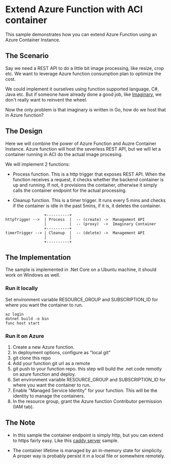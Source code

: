 # Extend Azure Function with ACI container

This sample demonstrates how you can extend Azure Function using an Azure Container Instance.

## The Scenario
Say we need a REST API to do a little bit image processing, like resize, crop etc. We want to leverage Azure function consumption plan to optimize the cost.

We could implement it ourselves using function supported language, C#, Java etc. But if someone have already done a good job, like [Imaginary](https://github.com/h2non/imaginary), we don't really want to reinvent the wheel.

Now the only problem is that imaginary is written in Go, how do we host that in Azure function?

## The Design
Here we will combine the power of Azure Function and Auzre Container Instance. Azure function will host the severless REST API, but we will let a container running in ACI do the actual image procesing.

We will implement 2 functions:

* Process function. This is a http trigger that exposes REST API. When the function receives a request, it checks whether the backend container is up and running. If not, it provisions the container, otherwise it simply calls the container endpoint for the actual processing.

* Cleanup function. This is a timer trigger. It runs every 5 mins and checks if the container is idle in the past 5mins, if it is, it deletes the container.

```
                 +----------+
httpTrigger -->  | Process  |  -- (create) ->  Management API
                 |          |  -- (proxy)  ->  Imaginary Container
                 +----------+
timerTrigger --> | Cleanup  |  -- (delete) ->  Management API
                 |          |
                 +----------+
```

## The Implementation
The sample is implemented in .Net Core on a Ubuntu machine, it should work on Windows as well.

### Run it locally

Set environment variable RESOURCE_GROUP and SUBSCRIPTION_ID for where you want the container to run.
```
az login
dotnet build -o bin
func host start
```

### Run it on Azure

1. Create a new Azure function.
2. In deployment options, configure as "local git"
3. git clone this repo
4. Add your function git url as a remote
5. git push to your function repo. this step will build the .net code remotly on azure function and deploy.
6. Set environment variable RESOURCE_GROUP and SUBSCRIPTION_ID for where you want the container to run.
7. Enable "Managed Service Identity" for your function. This will be the identity to manage the containers.
8. In the resource group, grant the Azure function Contributor permission (IAM tab).

## The Note
* In this sample the container endpoint is simply http, but you can extend to https fairly easy. Like this [caddy server](https://github.com/yangl900/azure-aci-samples/tree/master/caddyserver-autossl) sample.

* The container lifetime is managed by an in-memory state for simplicity. A proper way is probably persist it in a local file or somewhere remotely.
